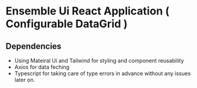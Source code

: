 # Ensemble Ui React Application ( Configurable DataGrid )
## Dependencies
- Using Mateiral Ui and Tailwind for styling and component reusability
- Axios for data feching
- Typescript for taking care of type errors in advance without any issues later on.
